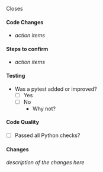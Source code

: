 Closes

#### Code Changes

* _action items_

#### Steps to confirm

* _action items_

#### Testing

* Was a pytest added or improved?
  * [ ] Yes
  * [ ] No
    * Why not? 

#### Code Quality

* [ ] Passed all Python checks?

#### Changes

_description of the changes here_

